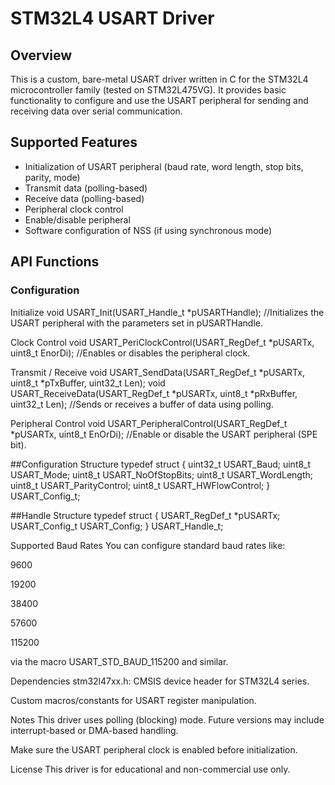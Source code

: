 # STM32L4 USART Driver

## Overview

This is a custom, bare-metal USART driver written in C for the STM32L4 microcontroller family (tested on STM32L475VG). It provides basic functionality to configure and use the USART peripheral for sending and receiving data over serial communication.

## Supported Features

- Initialization of USART peripheral (baud rate, word length, stop bits, parity, mode)
- Transmit data (polling-based)
- Receive data (polling-based)
- Peripheral clock control
- Enable/disable peripheral
- Software configuration of NSS (if using synchronous mode)

## API Functions

### Configuration

Initialize
void USART_Init(USART_Handle_t *pUSARTHandle);             //Initializes the USART peripheral with the parameters set in pUSARTHandle.

Clock Control
void USART_PeriClockControl(USART_RegDef_t *pUSARTx, uint8_t EnorDi);	//Enables or disables the peripheral clock.

Transmit / Receive
void USART_SendData(USART_RegDef_t *pUSARTx, uint8_t *pTxBuffer, uint32_t Len);
void USART_ReceiveData(USART_RegDef_t *pUSARTx, uint8_t *pRxBuffer, uint32_t Len);	//Sends or receives a buffer of data using polling.

Peripheral Control
void USART_PeripheralControl(USART_RegDef_t *pUSARTx, uint8_t EnOrDi);			//Enable or disable the USART peripheral (SPE bit).

##Configuration Structure
typedef struct {
    uint32_t USART_Baud;
    uint8_t  USART_Mode;
    uint8_t  USART_NoOfStopBits;
    uint8_t  USART_WordLength;
    uint8_t  USART_ParityControl;
    uint8_t  USART_HWFlowControl;
} USART_Config_t;

##Handle Structure
typedef struct {
    USART_RegDef_t *pUSARTx;
    USART_Config_t USART_Config;
} USART_Handle_t;

Supported Baud Rates
You can configure standard baud rates like:

9600

19200

38400

57600

115200

via the macro USART_STD_BAUD_115200 and similar.

Dependencies
stm32l47xx.h: CMSIS device header for STM32L4 series.

Custom macros/constants for USART register manipulation.

Notes
This driver uses polling (blocking) mode. Future versions may include interrupt-based or DMA-based handling.

Make sure the USART peripheral clock is enabled before initialization.

License
This driver is for educational and non-commercial use only.
